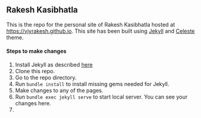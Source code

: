 ## Rakesh Kasibhatla
This is the repo for the personal site of Rakesh Kasibhatla hosted at https://vjyrakesh.github.io. This site has been built using [Jekyll](https://jekyllrb.com/) and [Celeste](http://jekyllthemes.org/themes/celeste/) theme.

#### Steps to make changes
1. Install Jekyll as described [here](https://jekyllrb.com/docs/installation/windows/)
2. Clone this repo.
3. Go to the repo directory.
4. Run `bundle install` to install missing gems needed for Jekyll.
5. Make changes to any of the pages.
6. Run `bundle exec jekyll serve` to start local server. You can see your changes here.
7. 
